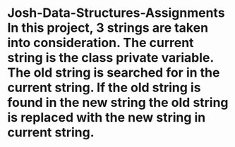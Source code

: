 # Josh-Data-Structures-Assignments In this project, 3 strings are taken into consideration. The current string is the class private variable. The old string is searched for in the current string. If the old string is found in the new string the old string is replaced with the new string in current string.

